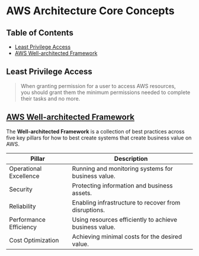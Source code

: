# AWS Architecture Core Concepts

## Table of Contents

<!-- START doctoc generated TOC please keep comment here to allow auto update -->
<!-- DON'T EDIT THIS SECTION, INSTEAD RE-RUN doctoc TO UPDATE -->

- [Least Privilege Access](#least-privilege-access)
- [AWS Well-architected Framework](#aws-well-architected-framework)

<!-- END doctoc generated TOC please keep comment here to allow auto update -->

## Least Privilege Access

> When granting permission for a user to access AWS resources,
> <br />you should grant them the minimum permissions needed
> to complete their tasks and no more.

## [AWS Well-architected Framework](https://aws.amazon.com/architecture/well-architected)

The **Well-architected Framework** is a collection of best practices
across five key pillars for how to best create systems that create business value on AWS.

| **Pillar**             | **Description**                                        |
| ---------------------- | ------------------------------------------------------ |
| Operational Excellence | Running and monitoring systems for business value.     |
| Security               | Protecting information and business assets.            |
| Reliability            | Enabling infrastructure to recover from disruptions.   |
| Performance Efficiency | Using resources efficiently to achieve business value. |
| Cost Optimization      | Achieving minimal costs for the desired value.         |
